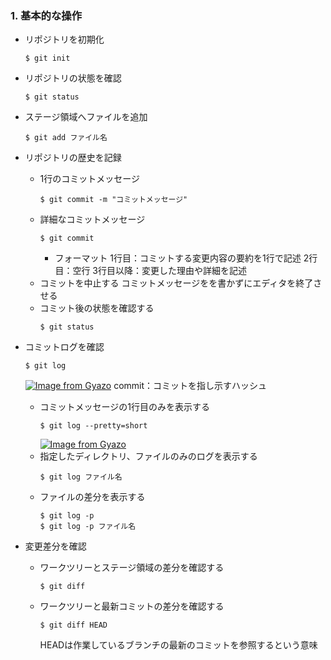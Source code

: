 ### 1. 基本的な操作
- リポジトリを初期化
  ```
  $ git init
  ```

- リポジトリの状態を確認
  ```
  $ git status
  ```

- ステージ領域へファイルを追加
  ```
  $ git add ファイル名
  ```

- リポジトリの歴史を記録
  - 1行のコミットメッセージ
    ```
    $ git commit -m "コミットメッセージ"
    ```
  - 詳細なコミットメッセージ
    ```
    $ git commit
    ```
    * フォーマット
      1行目：コミットする変更内容の要約を1行で記述
      2行目：空行
      3行目以降：変更した理由や詳細を記述
  - コミットを中止する
    コミットメッセージをを書かずにエディタを終了させる
  - コミット後の状態を確認する
    ```
    $ git status
    ```

- コミットログを確認
  ```
  $ git log
  ```
  [![Image from Gyazo](https://i.gyazo.com/ccdf97da33b6386a185e40681bedbfbc.png)](https://gyazo.com/ccdf97da33b6386a185e40681bedbfbc)
  commit：コミットを指し示すハッシュ
  - コミットメッセージの1行目のみを表示する
    ```
    $ git log --pretty=short
    ```
    [![Image from Gyazo](https://i.gyazo.com/78485369e59a7c42659577ec0da48ebd.png)](https://gyazo.com/78485369e59a7c42659577ec0da48ebd)
  - 指定したディレクトリ、ファイルのみのログを表示する
    ```
    $ git log ファイル名
    ```
  - ファイルの差分を表示する
    ```
    $ git log -p
    $ git log -p ファイル名
    ```

- 変更差分を確認
  - ワークツリーとステージ領域の差分を確認する
    ```
    $ git diff
    ```
  - ワークツリーと最新コミットの差分を確認する
    ```
    $ git diff HEAD
    ```
    HEADは作業しているブランチの最新のコミットを参照するという意味
